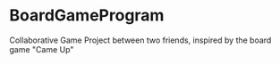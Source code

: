 # BoardGameProgram
Collaborative Game Project between two friends, inspired by the board game "Came Up"
